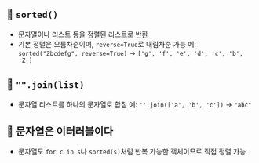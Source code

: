 ## 🔹 `sorted()`
- 문자열이나 리스트 등을 정렬된 리스트로 반환
- 기본 정렬은 오름차순이며, `reverse=True`로 내림차순 가능
  예: `sorted("Zbcdefg", reverse=True)` → `['g', 'f', 'e', 'd', 'c', 'b', 'Z']`

## 🔹 `"".join(list)`
- 문자열 리스트를 하나의 문자열로 합침
  예: `''.join(['a', 'b', 'c'])` → `"abc"`

## 🔹 문자열은 이터러블이다
- 문자열도 `for c in s`나 `sorted(s)`처럼 반복 가능한 객체이므로 직접 정렬 가능
